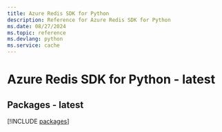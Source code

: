 ```yaml
---
title: Azure Redis SDK for Python
description: Reference for Azure Redis SDK for Python
ms.date: 08/27/2024
ms.topic: reference
ms.devlang: python
ms.service: cache
---
```

# Azure Redis SDK for Python - latest
## Packages - latest
[!INCLUDE [packages](redis-index.md)]